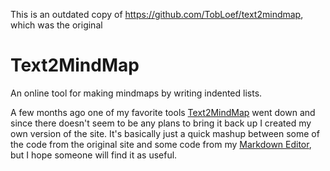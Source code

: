 This is an outdated copy of https://github.com/TobLoef/text2mindmap, which was the original


# Text2MindMap
An online tool for making mindmaps by writing indented lists.

A few months ago one of my favorite tools [Text2MindMap](http://www.text2mindmap.com) went down and since there doesn't seem to be any plans to bring it back up I created my own version of the site. It's basically just a quick mashup between some of the code from the original site and some code from my [Markdown Editor](https://tobloef.com/markant/), but I hope someone will find it as useful.
